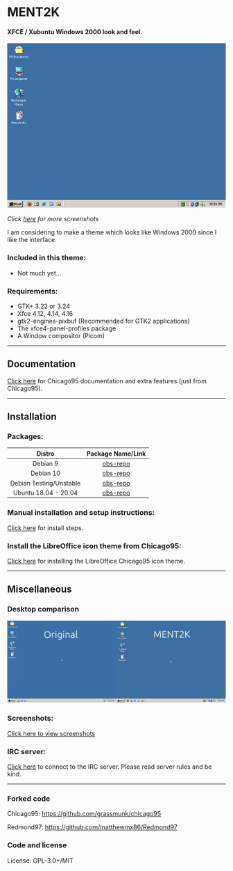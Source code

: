 # MENT2K
#### XFCE / Xubuntu Windows 2000 look and feel.

<p align="center">
<img src="Screenshots/MENT2K-screenshot.png" alt="Desktop"/>
</p>

*Click [here](Screenshots/SCREENSHOTS.md) for more screenshots*

I am considering to make a theme which looks like Windows 2000 since I like the interface.

### Included in this theme:

- Not much yet...

### Requirements:

- GTK+ 3.22 or 3.24
- Xfce 4.12, 4.14, 4.16
- gtk2-engines-pixbuf (Recommended for GTK2 applications)
- The xfce4-panel-profiles package
- A Window compositor (Picom)

-----

## Documentation

[Click here](INSTALL.md) for Chicago95 documentation and extra features (just from Chicago95).

-----

## Installation

### Packages:

|Distro|Package Name/Link|
|:----:|:----:|
| Debian 9 | [obs-repo] |
| Debian 10 | [obs-repo] |
| Debian Testing/Unstable | [obs-repo] |
| Ubuntu 18.04 - 20.04 | [obs-repo] |

### Manual installation and setup instructions:
[Click here](INSTALL.md) for install steps.

### Install the LibreOffice icon theme from Chicago95:
[Click here](https://github.com/grassmunk/Chicago95/blob/master/Extras/libreoffice-chicago95-iconset/README.md) for installing the LibreOffice Chicago95 icon theme.

----
## Miscellaneous

### Desktop comparison
<img src="Screenshots/Comparison.png" alt="Desktop comp"/>

### Screenshots:
[Click here to view screenshots](Screenshots/SCREENSHOTS.md)

### IRC server:
[Click here](https://web.emhmki.org:8443/) to connect to the IRC server. Please read server rules and be kind.

----
### Forked code
Chicago95: https://github.com/grassmunk/chicago95

Redmond97: https://github.com/matthewmx86/Redmond97
### Code and license
License: GPL-3.0+/MIT

[obs-repo]: https://software.opensuse.org//download.html?project=home%3Abgstack15%3AChicago95&package=chicago95-theme-all
